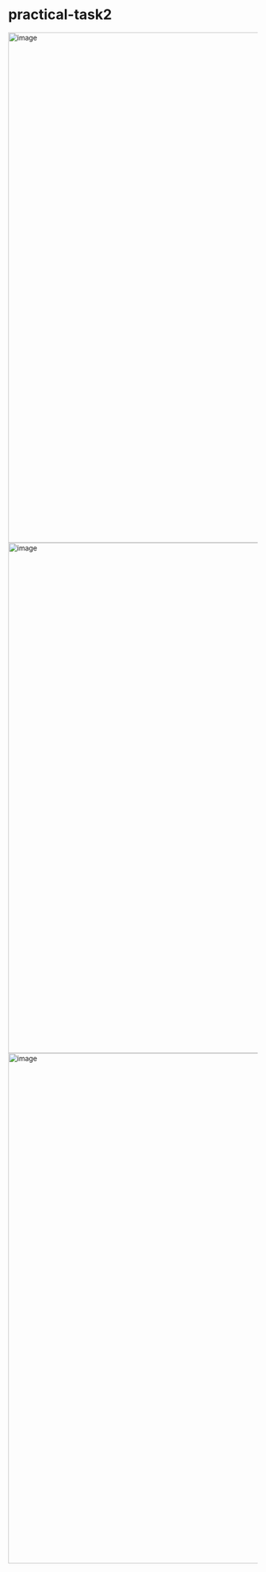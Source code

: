# practical-task2
<img width="1028" alt="image" src="https://github.com/eakameneva/practical-task2/assets/119859011/dc070c81-1518-4398-b732-23bdeddd1a6f">

<img width="1028" alt="image" src="https://github.com/eakameneva/practical-task2/assets/119859011/c7434a32-ecf0-431d-85cd-57d06076af4d">

<img width="1028" alt="image" src="https://github.com/eakameneva/practical-task2/assets/119859011/87e1a84f-e2c7-46cb-992a-d2ac2cde2a00">


